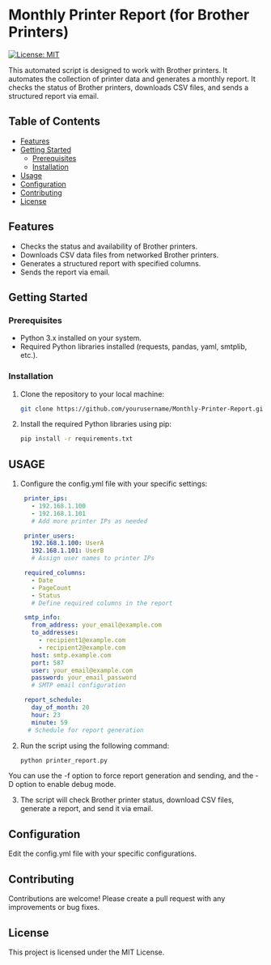 # Monthly Printer Report (for Brother Printers)

[![License: MIT](https://img.shields.io/badge/License-MIT-yellow.svg)](https://github.com/flo602/Monthly-Printer-Report/blob/main/LICENSE)

This automated script is designed to work with Brother printers. It automates the collection of printer data and generates a monthly report. It checks the status of Brother printers, downloads CSV files, and sends a structured report via email.

## Table of Contents

- [Features](#features)
- [Getting Started](#getting-started)
  - [Prerequisites](#prerequisites)
  - [Installation](#installation)
- [Usage](#usage)
- [Configuration](#configuration)
- [Contributing](#contributing)
- [License](#license)

## Features

- Checks the status and availability of Brother printers.
- Downloads CSV data files from networked Brother printers.
- Generates a structured report with specified columns.
- Sends the report via email.

## Getting Started

### Prerequisites

- Python 3.x installed on your system.
- Required Python libraries installed (requests, pandas, yaml, smtplib, etc.).

### Installation

1. Clone the repository to your local machine:

   ```bash
   git clone https://github.com/yourusername/Monthly-Printer-Report.git

2. Install the required Python libraries using pip:

    ```bash
    pip install -r requirements.txt

## USAGE 

1. Configure the config.yml file with your specific settings:

   ```yaml
    printer_ips:
      - 192.168.1.100
      - 192.168.1.101
      # Add more printer IPs as needed

    printer_users:
      192.168.1.100: UserA
      192.168.1.101: UserB
      # Assign user names to printer IPs

    required_columns:
      - Date
      - PageCount
      - Status
      # Define required columns in the report

    smtp_info:
      from_address: your_email@example.com
      to_addresses:
        - recipient1@example.com
        - recipient2@example.com
      host: smtp.example.com
      port: 587
      user: your_email@example.com
      password: your_email_password
      # SMTP email configuration

    report_schedule:
      day_of_month: 20
      hour: 23
      minute: 59
     # Schedule for report generation

2. Run the script using the following command:

   ```bash
   python printer_report.py

You can use the -f option to force report generation and sending, and the -D option to enable debug mode.

3. The script will check Brother printer status, download CSV files, generate a report, and send it via email.
## Configuration

Edit the config.yml file with your specific configurations.

## Contributing

Contributions are welcome! Please create a pull request with any improvements or bug fixes.

## License

This project is licensed under the MIT License.
